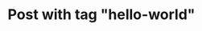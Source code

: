 ---
layout: tag
title: Post with tag "hello-world"
tag: hello-world
permalink: /tag/hello-world/
---